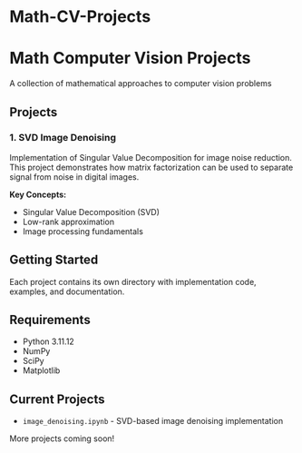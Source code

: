 # Math-CV-Projects

# Math Computer Vision Projects

A collection of mathematical approaches to computer vision problems

## Projects

### 1. SVD Image Denoising
Implementation of Singular Value Decomposition for image noise reduction. This project demonstrates how matrix factorization can be used to separate signal from noise in digital images.

**Key Concepts:**
- Singular Value Decomposition (SVD)
- Low-rank approximation
- Image processing fundamentals

## Getting Started

Each project contains its own directory with implementation code, examples, and documentation.

## Requirements

- Python 3.11.12
- NumPy
- SciPy
- Matplotlib

## Current Projects

- `image_denoising.ipynb` - SVD-based image denoising implementation

More projects coming soon!